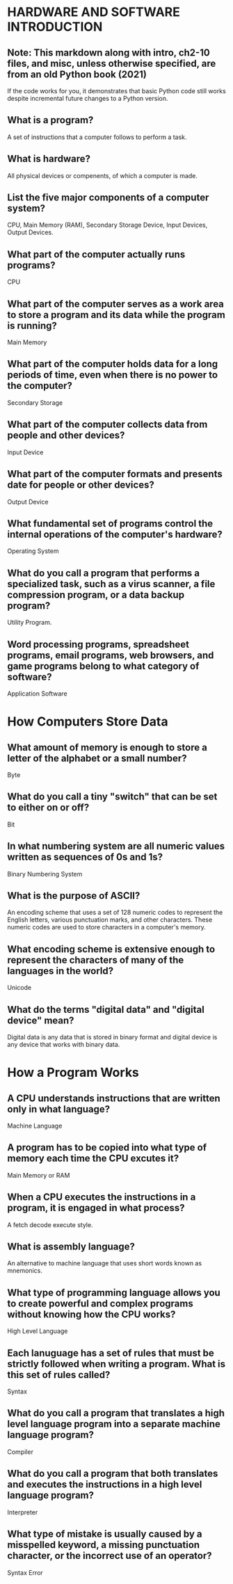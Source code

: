 # HARDWARE AND SOFTWARE INTRODUCTION
<h2>Note: This markdown along with intro, ch2-10 files, and misc, unless otherwise specified, are from an old Python book (2021)</h2>
<p>If the code works for you, it demonstrates that basic Python code still works despite incremental future changes to a Python version.</p>

<h2> What is a program?</h2>
A set of instructions that a computer follows to perform a task.
 
<h2> What is hardware?</h2>
All physical devices or compenents, of which a computer is made.

<h2> List the five major components of a computer system?</h2>
CPU, Main Memory (RAM), Secondary Storage Device, Input Devices, 
Output Devices.

<h2> What part of the computer actually runs programs?</h2>
 CPU

<h2> What part of the computer serves as a work area to store a program  
and its data while the program is running?</h2>
Main Memory

<h2> What part of the computer holds data for a long periods of time,  
even when there is no power to the computer?</h2>
Secondary Storage

<h2> What part of the computer collects data from people 
and other devices?</h2>
Input Device

<h2> What part of the computer formats and presents date for people  
or other devices?</h2>
Output Device

<h2> What fundamental set of programs control the internal operations  
of the computer's hardware?</h2>
Operating System

<h2> What do you call a program that performs a specialized task,  
such as a virus scanner, a file compression program, or a data backup 
program?</h2>
Utility Program.

<h2> Word processing programs, spreadsheet programs, email programs,  
web browsers, and game programs belong to what category of software?</h2>
Application Software

# How Computers Store Data

<h2> What amount of memory is enough to store a letter of the alphabet 
or a small number?</h2>
Byte

<h2> What do you call a tiny "switch" that can be set to either on or 
off?</h2> 
Bit

<h2> In what numbering system are all numeric values written as 
sequences of 0s and 1s?</h2>
Binary Numbering System

<h2> What is the purpose of ASCII?</h2>
An encoding scheme that uses a set of 128 numeric codes 
to represent the English letters, various punctuation marks, 
and other characters. These numeric codes are used to store 
characters in a computer's memory.

<h2> What encoding scheme is extensive enough to represent the 
characters of many of the languages in the world?</h2>
Unicode

<h2> What do the terms "digital data" and "digital device" mean?</h2>
Digital data is any data that is stored in binary format and 
digital device is any device that works with binary data.

# How a Program Works

<h2> A CPU understands instructions that are written only in 
what language?</h2>
Machine Language

<h2> A program has to be copied into what type of memory each time 
the CPU excutes it?</h2>
Main Memory or RAM

<h2> When a CPU executes the instructions in a program, it is engaged 
in what process?</h2>
A fetch decode execute style.

<h2> What is assembly language?</h2>
An alternative to machine language that uses short words known as 
mnemonics.
   
<h2> What type of programming language allows you to create powerful 
and complex programs without knowing how the CPU works?</h2>
High Level Language

<h2> Each lanuguage has a set of rules that must be strictly followed 
when writing a program. What is this set of rules called?</h2>
Syntax

<h2> What do you call a program that translates a high level language 
program into a separate machine language program?</h2>
Compiler

<h2> What do you call a program that both translates and executes the 
instructions in a high level language program?</h2>
Interpreter

<h2> What type of mistake is usually caused by a misspelled keyword, a 
missing punctuation character, or the incorrect use of an operator?</h2>
Syntax Error
